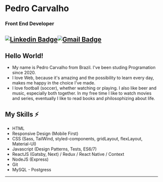 # Pedro Carvalho
### Front End Developer

[![Linkedin Badge](https://img.shields.io/badge/pedro_carvalho-blue?style=flat-square&logo=Linkedin&logoColor=white&link=https://www.linkedin.com/in/pedro-carvalho-079920233)](https://www.linkedin.com/in/pedro-carvalho-079920233//)[![Gmail Badge](https://img.shields.io/badge/-pdrpvp0310@gmail.com-c14438?style=flat-square&logo=Gmail&logoColor=white&link=mailto:pdrpvp0310@gmail.com)](mailto:pdrpvp0310@gmail.com)
---

## Hello World! 

* My name is Pedro Carvalho from Brazil. I've been studing Programation since 2020. 
* I love Web, because it's amazing and the possibility to learn every day, makes me happy in the choice I've made. 
* I love football (soccer), whether watching or playing. I also like beer and music, especially both together. In my free time I like to watch movies and series, eventually I like to read books and philosophizing about life.

## My Skills ⚡
* HTML
* Responsive Design (Mobile First)
* CSS (Sass, TailWind, styled-components, gridLayout, flexLayout, Material-UI)
* Javascript (Design Patterns, Tests, ES6/7)
* ReactJS (Gatsby, Next) / Redux / React Native / Context
* NodeJS (Express)
* Git
* MySQL - Postgress
---
